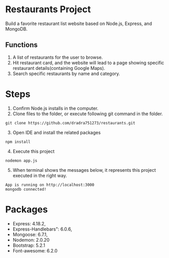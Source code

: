 # Restaurants Project
Build a favorite restaurant list website based on Node.js, Express, and MongoDB.

## Functions
1. A list of restaurants for the user to browse.
2. Hit restaurant card, and the website will lead to a page showing specific restaurant details(containing Google Maps).
3. Search specific restaurants by name and category.

# Steps
1. Confirm Node.js installs in the computer.
2. Clone files to the folder, or execute following git command in the folder.<br>
```
git clone https://github.com/dradra751273/restaurants.git
```
3. Open IDE and install the related packages<br>
```
npm install
```
4. Execute this project<br>
```
nodemon app.js
```
5. When terminal shows the messages below, it represents this project executed in the right way.<br>
```
App is running on http://localhost:3000
mongodb connected!
```

# Packages
- Express: 4.18.2,
- Express-Handlebars": 6.0.6,
- Mongoose: 6.7.1,
- Nodemon: 2.0.20
- Bootstrap: 5.2.1
- Font-awesome: 6.2.0
